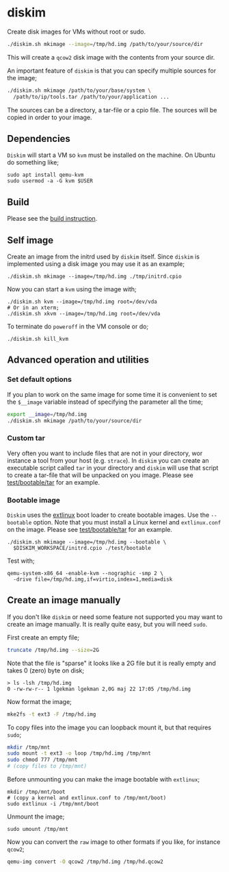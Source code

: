 # diskim

Create disk images for VMs without root or sudo.

```bash
./diskim.sh mkimage --image=/tmp/hd.img /path/to/your/source/dir
```

This will create a `qcow2` disk image with the contents from your
source dir.

An important feature of `diskim` is that you can specify multiple
sources for the image;

```bash
./diskim.sh mkimage /path/to/your/base/system \
  /path/to/ip/tools.tar /path/to/your/application ...
```

The sources can be a directory, a tar-file or a cpio file. The sources
will be copied in order to your image.

## Dependencies

`Diskim` will start a VM so `kvm` must be installed on the machine. On
Ubuntu do something like;

```
sudo apt install qemu-kvm
sudo usermod -a -G kvm $USER
```

## Build

Please see the [build instruction](BUILD.md).

## Self image

Create an image from the initrd used by `diskim` itself. Since
`diskim` is implemented using a disk image you may use it as an
example;

```
./diskim.sh mkimage --image=/tmp/hd.img ./tmp/initrd.cpio
```

Now you can start a `kvm` using the image with;

```
./diskim.sh kvm --image=/tmp/hd.img root=/dev/vda
# Or in an xterm;
./diskim.sh xkvm --image=/tmp/hd.img root=/dev/vda
```

To terminate do `poweroff` in the VM console or do;

```
./diskim.sh kill_kvm
```

## Advanced operation and utilities

### Set default options

If you plan to work on the same image for some time it is convenient
to set the `$__image` variable instead of specifying the parameter all
the time;

```bash
export __image=/tmp/hd.img
./diskim.sh mkimage /path/to/your/source/dir
```

### Custom tar

Very often you want to include files that are not in your directory,
wor instance a tool from your host (e.g. `strace`). In `diskim` you
can create an executable script called `tar` in your directory and
`diskim` will use that script to create a tar-file that will be
unpacked on you image. Please see
[test/bootable/tar](test/bootable/tar) for an example.

### Bootable image

`Diskim` uses the
[extlinux](https://www.syslinux.org/wiki/index.php?title=EXTLINUX)
boot loader to create bootable images. Use the `--bootable`
option. Note that you must install a Linux kernel and `extlinux.conf`
on the image. Please see [test/bootable/tar](test/bootable/tar) for an
example.

```
./diskim.sh mkimage --image=/tmp/hd.img --bootable \
  $DISKIM_WORKSPACE/initrd.cpio ./test/bootable
```

Test with;

```
qemu-system-x86_64 -enable-kvm --nographic -smp 2 \
  -drive file=/tmp/hd.img,if=virtio,index=1,media=disk
```


## Create an image manually

If you don't like `diskim` or need some feature not supported you may
want to create an image manually. It is really quite easy, but you
will need `sudo`.

First create an empty file;

```bash
truncate /tmp/hd.img --size=2G
```

Note that the file is "sparse" it looks like a 2G file but it is
really empty and takes 0 (zero) byte on disk;

```
> ls -lsh /tmp/hd.img
0 -rw-rw-r-- 1 lgekman lgekman 2,0G maj 22 17:05 /tmp/hd.img
```

Now format the image;

```bash
mke2fs -t ext3 -F /tmp/hd.img
```

To copy files into the image you can loopback mount it, but that
requires `sudo`;

```bash
mkdir /tmp/mnt
sudo mount -t ext3 -o loop /tmp/hd.img /tmp/mnt
sudo chmod 777 /tmp/mnt
# (copy files to /tmp/mnt)
```

Before unmounting you can make the image bootable with
`extlinux`;

```
mkdir /tmp/mnt/boot
# (copy a kernel and extlinux.conf to /tmp/mnt/boot)
sudo extlinux -i /tmp/mnt/boot
```

Unmount the image;

```
sudo umount /tmp/mnt
```

Now you can convert the `raw` image to other formats if you like, for
instance `qcow2`;

```bash
qemu-img convert -O qcow2 /tmp/hd.img /tmp/hd.qcow2
```

